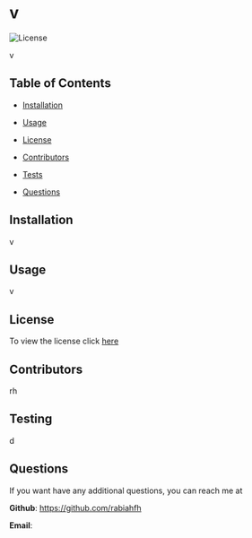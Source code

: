 # v
  
 ![License](https://img.shields.io/badge/license-MIT-red) 

  
 v 
  
 ## Table of Contents
  
* [Installation](#Installation)
  
* [Usage](#Usage)
  
* [License](#License)
  
* [Contributors](#Contributors)
  
* [Tests](#Tests)
  
* [Questions](#Questions)
  
 ## Installation
  
 v
  
 ## Usage
  
 v
  
 
 ## License
To view the license click [here](https://choosealicense.com/licenses/mit/)

  
 ## Contributors
  
 rh
  
 ## Testing
  
 d
  
 ## Questions
  
 If you want have any additional questions, you can reach me at
  
 **Github**: https://github.com/rabiahfh
  
 **Email**: 
